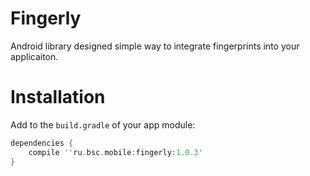 Fingerly
===========
Android library designed simple way to integrate fingerprints into your applicaiton.

# Installation

Add to the `build.gradle` of your app module:
```Groovy
dependencies {
    compile ''ru.bsc.mobile:fingerly:1.0.3'
}
```